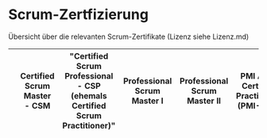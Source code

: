 # Scrum-Zertfizierung
Übersicht über die relevanten Scrum-Zertifikate
(Lizenz siehe Lizenz.md)


|               | Certified Scrum Master - CSM   | "Certified Scrum Professional - CSP (ehemals Certified Scrum Practitioner)"   | Professional Scrum Master I   | Professional Scrum Master II   | PMI Agile Certified Practitioner (PMI-ACP)     |
| ------------- | ------------- | ------------- | ------------- | ------------- | ------------- |
